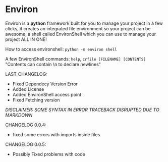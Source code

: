 # Environ
Environ is a **python** framework built for you to manage your project in a few clicks, it creates an integrated file environment so your project can be awesome, a shell called EnvironShell which you can use to manage your project ALL IN ONE!


How to access environshell:
` python -m environ shell `


A few EnvironShell commands:
` help `,
` crfile [FILENAME] [CONTENTS] `
"Contents can contain \n to declare newlines"

LAST_CHANGELOG:
* Fixed Dependecy Version Error
* Added License
* Added EnvironShell access point
* Fixed Fetching version



*DISCLAIMER: SOME SYNTAX IN ERROR TRACEBACK DISRUPTED DUE TO MARKDOWN*


CHANGELOG 0.0.4:
 * fixed some errors with imports inside files

CHANGELOG 0.0.5:
 * Possibly Fixed problems with code
